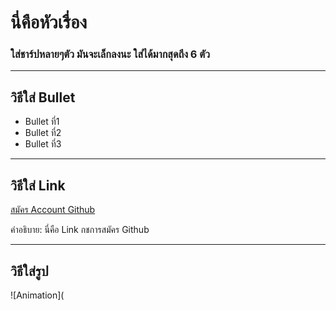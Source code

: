 # นี่คือหัวเรื่อง
### ใส่ชาร์ปหลายๆตัว มันจะเล็กลงนะ ใส่ได้มากสุดถึง 6 ตัว



-----------
วิธีใส่ Bullet
-----------
- Bullet ที่1
- Bullet ที่2
- Bullet ที่3

------------
วิธีใส่ Link
-----------

[สมัคร Account Github](https://drive.google.com/open?id=1Je-J5_yF1Pe_D-vh9RYHVW3fiS5AtJAP)

คำอธิบาย: นี่คือ Link กชการสมัคร Github

------------
วิธีใส่รูป
-----------

![Animation](
